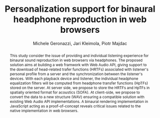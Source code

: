 --- 
  title: "Personalization support for binaural headphone reproduction in web browsers" 
  abstract: "This study consider the issue of providing and individual listening experience for binaural sound reproduction in web browsers via headphones. The proposed solution aims at building a web framwork with Web Audio API, giving support to the download of head-related trafer functions (HRTFs) associated with listener's personal profile from a server and the synchronization between the listener's devices. With each playback device and listener, the individual headphone equalization filters will be computed from headphone transfer functions (HpTFs) stored on the server. At server side, we propose to store the HRTFs and HpTFs in spatially oriented format for acoustics (SOFA). At client-side, we propose to convert the data to a new structure (WAV) ensuring a compatible solution with existing Web Audio API implementations. A binaural rendering implementation in JavaScript acting as a proof-of-concept reveals critical issues related to the native implementation in web browsers." 
  address: "Paris" 
  author: "Michele Geronazzi, Jari Kleimola, Piotr Majdac" 
  booktitle: "Proceedings of the International Web Audio Conference" 
  editor: "Samuel Goldszmidt, Norbert Schnell, Victor Saiz, Benjamin Matuszewski" 
  month: "Proceedings of the International Web Audio Conference"
  pages: "1009--1010" 
  publisher: "IRCAM" 
  series: "WAC '15"
  type: "Paper"  
  year: "2015" 
  id: "2015_29" 
  tags: year2015
  media: https://medias.ircam.fr/x487d49 
  pdflink: /_data/papers/pdf/2015/2015_29.pdf
  ISSN: 2663-5844
---